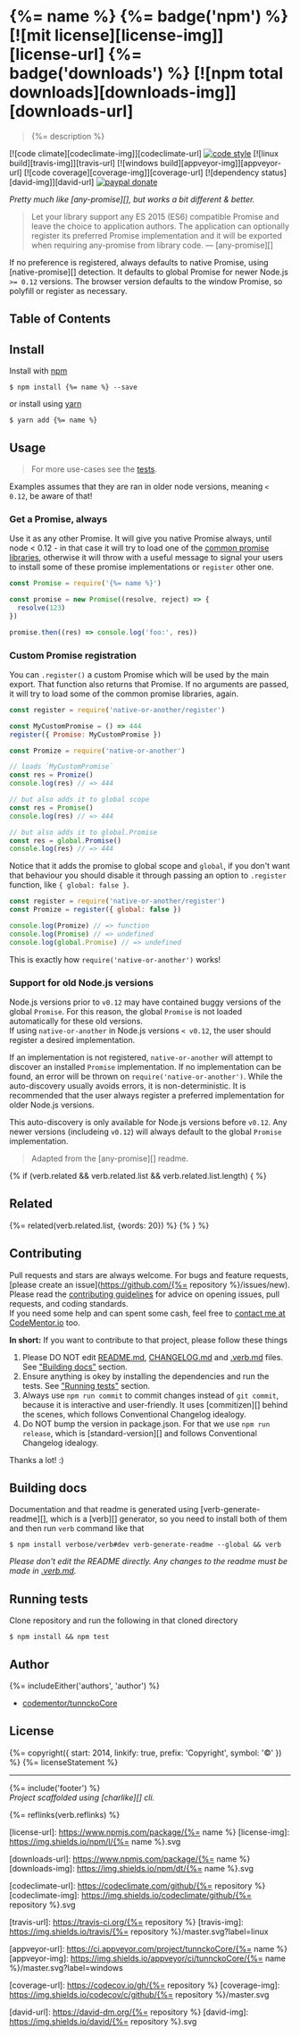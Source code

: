# {%= name %} {%= badge('npm') %} [![mit license][license-img]][license-url] {%= badge('downloads') %} [![npm total downloads][downloads-img]][downloads-url]

> {%= description %}

[![code climate][codeclimate-img]][codeclimate-url] 
[![code style][standard-img]][standard-url] 
[![linux build][travis-img]][travis-url] 
[![windows build][appveyor-img]][appveyor-url] 
[![code coverage][coverage-img]][coverage-url] 
[![dependency status][david-img]][david-url]
[![paypal donate][paypalme-img]][paypalme-url] 

_Pretty much like [any-promise][], but works a bit different & better._

> Let your library support any ES 2015 (ES6) compatible Promise and leave the 
choice to application authors. The application can optionally register its preferred 
Promise implementation and it will be exported when requiring any-promise from library code.
–– [any-promise][]

If no preference is registered, always defaults to native Promise,
using [native-promise][] detection. It defaults to global Promise for 
newer Node.js `>= 0.12` versions. The browser version defaults 
to the window Promise, so polyfill or register as necessary.

## Table of Contents
<!-- toc -->

## Install
Install with [npm](https://www.npmjs.com/)

```
$ npm install {%= name %} --save
```

or install using [yarn](https://yarnpkg.com)

```
$ yarn add {%= name %}
```

## Usage
> For more use-cases see the [tests](test.js). 

Examples assumes that they are ran in older node versions, meaning `< 0.12`, be aware of that!

### Get a Promise, always

Use it as any other Promise. It will give you native Promise always, 
until node < 0.12 - in that case it will try to load one of the [common promise libraries](./register.js#L15-L26), 
otherwise it will throw with a useful message to signal your users to install 
some of these promise implementations or `register` other one. 

```js
const Promise = require('{%= name %}')

const promise = new Promise((resolve, reject) => {
  resolve(123)
})

promise.then((res) => console.log('foo:', res))
```

### Custom Promise registration

You can `.register()` a custom Promise which will be used by the main export.
That function also returns that Promise. If no arguments are passed, it will try to load some
of the common promise libraries, again.

```js
const register = require('native-or-another/register')

const MyCustomPromise = () => 444
register({ Promise: MyCustomPromise })

const Promize = require('native-or-another')

// loads `MyCustomPromise`
const res = Promize()
console.log(res) // => 444

// but also adds it to global scope
const res = Promise()
console.log(res) // => 444

// but also adds it to global.Promise
const res = global.Promise()
console.log(res) // => 444
```

Notice that it adds the promise to global scope and `global`, if you don't want that behaviour
you should disable it through passing an option to `.register` function, like `{ global: false }`.

```js
const register = require('native-or-another/register')
const Promize = register({ global: false })

console.log(Promize) // => function
console.log(Promise) // => undefined
console.log(global.Promise) // => undefined
```

This is exactly how `require('native-or-another')` works!

### Support for old Node.js versions

Node.js versions prior to `v0.12` may have contained buggy versions of the global `Promise`. 
For this reason, the global `Promise` is not loaded automatically for these old versions.  
If using `native-or-another` in Node.js versions `< v0.12`, the user should register a 
desired implementation.

If an implementation is not registered, `native-or-another` will attempt to discover 
an installed `Promise` implementation.  If no implementation can be found, an error 
will be thrown on `require('native-or-another')`.  While the auto-discovery usually avoids errors, 
it is non-deterministic. It is recommended that the user always register a preferred 
implementation for older Node.js versions.

This auto-discovery is only available for Node.js versions before `v0.12`. 
Any newer versions (includeing `v0.12`) will always default to the global `Promise` implementation.

> Adapted from the [any-promise][] readme.

{% if (verb.related && verb.related.list && verb.related.list.length) { %}
## Related
{%= related(verb.related.list, {words: 20}) %}
{% } %}

## Contributing
Pull requests and stars are always welcome. For bugs and feature requests, [please create an issue](https://github.com/{%= repository %}/issues/new).  
Please read the [contributing guidelines](CONTRIBUTING.md) for advice on opening issues, pull requests, and coding standards.  
If you need some help and can spent some cash, feel free to [contact me at CodeMentor.io](https://www.codementor.io/tunnckocore?utm_source=github&utm_medium=button&utm_term=tunnckocore&utm_campaign=github) too.

**In short:** If you want to contribute to that project, please follow these things

1. Please DO NOT edit [README.md](README.md), [CHANGELOG.md](CHANGELOG.md) and [.verb.md](.verb.md) files. See ["Building docs"](#building-docs) section.
2. Ensure anything is okey by installing the dependencies and run the tests. See ["Running tests"](#running-tests) section.
3. Always use `npm run commit` to commit changes instead of `git commit`, because it is interactive and user-friendly. It uses [commitizen][] behind the scenes, which follows Conventional Changelog idealogy.
4. Do NOT bump the version in package.json. For that we use `npm run release`, which is [standard-version][] and follows Conventional Changelog idealogy.

Thanks a lot! :)

## Building docs
Documentation and that readme is generated using [verb-generate-readme][], which is a [verb][] generator, so you need to install both of them and then run `verb` command like that

```
$ npm install verbose/verb#dev verb-generate-readme --global && verb
```

_Please don't edit the README directly. Any changes to the readme must be made in [.verb.md](.verb.md)._

## Running tests
Clone repository and run the following in that cloned directory

```
$ npm install && npm test
```

## Author
{%= includeEither('authors', 'author') %}
+ [codementor/tunnckoCore](https://codementor.io/tunnckoCore)

## License
{%= copyright({ start: 2014, linkify: true, prefix: 'Copyright', symbol: '©' }) %} {%= licenseStatement %}

***

{%= include('footer') %}  
_Project scaffolded using [charlike][] cli._

{%= reflinks(verb.reflinks) %}

[license-url]: https://www.npmjs.com/package/{%= name %}
[license-img]: https://img.shields.io/npm/l/{%= name %}.svg

[downloads-url]: https://www.npmjs.com/package/{%= name %}
[downloads-img]: https://img.shields.io/npm/dt/{%= name %}.svg

[codeclimate-url]: https://codeclimate.com/github/{%= repository %}
[codeclimate-img]: https://img.shields.io/codeclimate/github/{%= repository %}.svg

[travis-url]: https://travis-ci.org/{%= repository %}
[travis-img]: https://img.shields.io/travis/{%= repository %}/master.svg?label=linux

[appveyor-url]: https://ci.appveyor.com/project/tunnckoCore/{%= name %}
[appveyor-img]: https://img.shields.io/appveyor/ci/tunnckoCore/{%= name %}/master.svg?label=windows

[coverage-url]: https://codecov.io/gh/{%= repository %}
[coverage-img]: https://img.shields.io/codecov/c/github/{%= repository %}/master.svg

[david-url]: https://david-dm.org/{%= repository %}
[david-img]: https://img.shields.io/david/{%= repository %}.svg

[standard-url]: https://github.com/feross/standard
[standard-img]: https://img.shields.io/badge/code%20style-standard-brightgreen.svg

[paypalme-url]: https://www.paypal.me/tunnckoCore
[paypalme-img]: https://img.shields.io/badge/paypal-donate-brightgreen.svg
